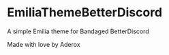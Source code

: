 # EmiliaThemeBetterDiscord
A simple Emilia theme for Bandaged BetterDiscord

Made with love by Aderox
